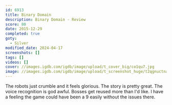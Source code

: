 ```yaml
---
id: 6913
title: Binary Domain
description: Binary Domain - Review
score: 80
date: 2015-12-29
completed: true
goty:
  - Silver
modified_date: 2024-04-17
screenshots: []
tags: []
videos: []
cover: //images.igdb.com/igdb/image/upload/t_cover_big/co1qu7.jpg
image: //images.igdb.com/igdb/image/upload/t_screenshot_huge/t2qgnuctnayd7biybkcj.jpg
---
```

The robots just crumble and it feels glorious. The story is pretty great. The voice recognition is god awful. Bosses get reused more than I'd like. I have a feeling the game could have been a 9 easily without the issues there.